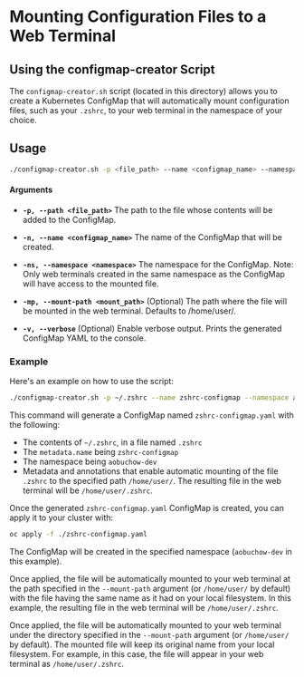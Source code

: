 # Mounting Configuration Files to a Web Terminal

## Using the configmap-creator Script

The `configmap-creator.sh` script (located in this directory) allows you to create a Kubernetes ConfigMap that will automatically mount configuration files, such as your `.zshrc`, to your web terminal in the namespace of your choice.

## Usage

```bash
./configmap-creator.sh -p <file_path> --name <configmap_name> --namespace <namespace> [-mp <mount_path>] [-v]
```

#### Arguments

- **`-p, --path <file_path>`**
  The path to the file whose contents will be added to the ConfigMap.

- **`-n, --name <configmap_name>`**
  The name of the ConfigMap that will be created.

- **`-ns, --namespace <namespace>`**
  The namespace for the ConfigMap.
  Note: Only web terminals created in the same namespace as the ConfigMap will have access to the mounted file.

- **`-mp, --mount-path <mount_path>`** (Optional)
  The path where the file will be mounted in the web terminal. Defaults to /home/user/.

- **`-v, --verbose`** (Optional)
  Enable verbose output. Prints the generated ConfigMap YAML to the console.

### Example

Here's an example on how to use the script:

```bash
./configmap-creator.sh -p ~/.zshrc --name zshrc-configmap --namespace aobuchow-dev --mount-path /home/user/ -v
```

This command will generate a ConfigMap named `zshrc-configmap.yaml` with the following:

- The contents of `~/.zshrc`, in a file named `.zshrc`
- The `metadata.name` being `zshrc-configmap`
- The namespace being `aobuchow-dev`
- Metadata and annotations that enable automatic mounting of the file `.zshrc` to the specified path `/home/user/`. The resulting file in the web terminal will be `/home/user/.zshrc`.

Once the generated `zshrc-configmap.yaml` ConfigMap is created, you can apply it to your cluster with:
```bash
oc apply -f ./zshrc-configmap.yaml
```

The ConfigMap will be created in the specified namespace (`aobuchow-dev` in this example).

Once applied, the file will be automatically mounted to your web terminal at the path specified in the `--mount-path` argument (or `/home/user/` by default) with the file having the same name as it had on your local filesystem. In this example, the resulting file in the web terminal will be `/home/user/.zshrc`.

Once applied, the file will be automatically mounted to your web terminal under the directory specified in the `--mount-path` argument (or `/home/user/` by default). The mounted file will keep its original name from your local filesystem. For example, in this case, the file will appear in your web terminal as `/home/user/.zshrc`.